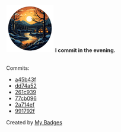 <img src="https://github.com/my-badges/my-badges/blob/master/badges/time-of-commit/evening-commits.png?raw=true" alt="I commit in the evening." title="I commit in the evening." width="128">
<strong>I commit in the evening.</strong>
<br><br>

Commits:

- <a href="https://github.com/Nance-Lab/diff_predictor/commit/a45b43f0557b47024a9a2be28c4553759735c478">a45b43f</a>
- <a href="https://github.com/Nance-Lab/diff_predictor/commit/dd74a52e6b6257c36fb033d243f7ddf0c0f8f646">dd74a52</a>
- <a href="https://github.com/Nance-Lab/diff_predictor/commit/261c939344249da023a6e07fc461f61c5cdddc1b">261c939</a>
- <a href="https://github.com/Nance-Lab/diff_predictor/commit/77cb096a6386b8df179e0bd3e84f5beb50ede632">77cb096</a>
- <a href="https://github.com/Nance-Lab/diff_predictor/commit/2a714ef21659dc9cb37e5ba0d816fbfa0b5192ec">2a714ef</a>
- <a href="https://github.com/Nance-Lab/diff_predictor/commit/991792f2a70bbb1f867cfbabdf63a847dbca9abc">991792f</a>


Created by <a href="https://github.com/my-badges/my-badges">My Badges</a>